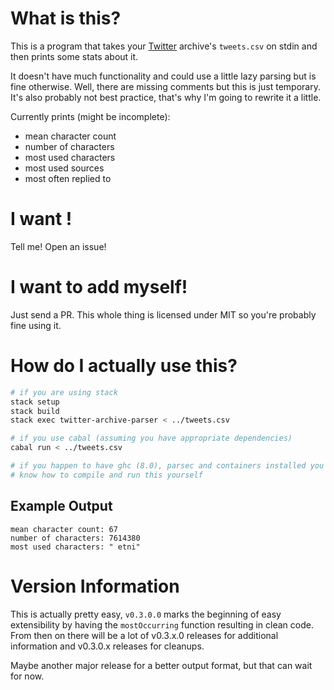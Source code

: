 # What is this?

This is a program that takes your [Twitter](twitter.com) archive's `tweets.csv`
on stdin and then prints some stats about it.

It doesn't have much functionality and could use a little lazy parsing but is
fine otherwise.
Well, there are missing comments but this is just temporary.
It's also probably not best practice, that's why I'm going to rewrite it a
little.

Currently prints (might be incomplete):

- mean character count
- number of characters
- most used characters
- most used sources
- most often replied to

# I want <some stat>!

Tell me! Open an issue!

# I want to add <some stat> myself!

Just send a PR.
This whole thing is licensed under MIT so you're probably fine using it.

# How do I actually use this?

```bash
# if you are using stack
stack setup
stack build
stack exec twitter-archive-parser < ../tweets.csv

# if you use cabal (assuming you have appropriate dependencies)
cabal run < ../tweets.csv

# if you happen to have ghc (8.0), parsec and containers installed you probably
# know how to compile and run this yourself
```

## Example Output

```text
mean character count: 67
number of characters: 7614380
most used characters: " etni"
```

# Version Information

This is actually pretty easy, `v0.3.0.0` marks the beginning of easy
extensibility by having the `mostOccurring` function resulting in clean code.
From then on there will be a lot of v0.3.x.0 releases for additional
information and v0.3.0.x releases for cleanups.

Maybe another major release for a better output format, but that can wait for
now.

